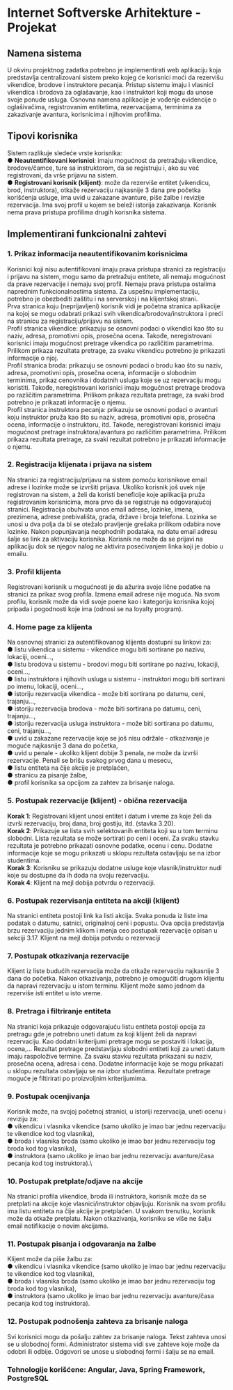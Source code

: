 # Internet Softverske Arhitekture - Projekat

## Namena sistema

U okviru projektnog zadatka potrebno je implementirati web aplikaciju koja
predstavlja centralizovani sistem preko kojeg će korisnici moći da rezervišu
vikendice, brodove i instruktore pecanja. Pristup sistemu imaju i vlasnici
vikendica i brodova za oglašavanje, kao i instruktori koji mogu da unose svoje
ponude usluga. Osnovna namena aplikacije je vođenje evidencije o
oglašivačima, registrovanim entitetima, rezervacijama, terminima za zakazivanje
avantura, korisnicima i njihovim profilima.

## Tipovi korisnika

Sistem razlikuje sledeće vrste korisnika:\
● **Neautentifikovani korisnici**: imaju mogućnost da pretražuju vikendice,
brodove/čamce, ture sa instruktorom, da se registruju i, ako su već
registrovani, da vrše prijavu na sistem.\
● **Registrovani korisnik (klijent)**: može da rezerviše entitet (vikendicu,
brod, instruktora), otkaže rezervaciju najkasnije 3 dana pre početka
korišćenja usluge, ima uvid u zakazane avanture, piše žalbe i revizije
rezervacija. Ima svoj profil u kojem se beleži istorija zakazivanja. Korisnik
nema prava pristupa profilima drugih korisnika sistema.


## Implementirani funkcionalni zahtevi
### 1. Prikaz informacija neautentifikovanim korisnicima
Korisnici koji nisu autentifikovani imaju prava pristupa stranici za registraciju i
prijavu na sistem, mogu samo da pretražuju entitete, ali nemaju mogućnost da
prave rezervacije i nemaju svoj profil. Nemaju prava pristupa ostalima naprednim
funkcionalnostima sistema. Za uspešnu implementaciju, potrebno je obezbediti
zaštitu i na serverskoj i na klijentskoj strani.\
Prva stranica koju (neprijavljeni) korisnik vidi je početna stranica aplikacije na
kojoj se mogu odabrati prikazi svih vikendica/brodova/instruktora i preći na
stranicu za registraciju/prijavu na sistem.\
Profil stranica vikendice: prikazuju se osnovni podaci o vikendici kao što su naziv,
adresa, promotivni opis, prosečna ocena. Takođe, neregistrovani korisnici imaju
mogućnost pretrage vikendica po različitim parametrima. Prilikom prikaza
rezultata pretrage, za svaku vikendicu potrebno je prikazati informacije o njoj.\
Profil stranica broda: prikazuju se osnovni podaci o brodu kao što su naziv,
adresa, promotivni opis, prosečna ocena, informacije o slobodnim terminima,
prikaz cenovnika i dodatnih usluga koje se uz rezervaciju mogu koristiti. Takođe,
neregistrovani korisnici imaju mogućnost pretrage brodova po različitim
parametrima. Prilikom prikaza rezultata pretrage, za svaki brod potrebno je
prikazati informacije o njemu.\
Profil stranica instruktora pecanja: prikazuju se osnovni podaci o avanturi koju
instruktor pruža kao što su naziv, adresa, promotivni opis, prosečna ocena,
informacije o instruktoru, itd. Takođe, neregistrovani korisnici imaju mogućnost
pretrage instruktora/avantura po različitim parametrima. Prilikom prikaza
rezultata pretrage, za svaki rezultat potrebno je prikazati informacije o njemu.

### 2. Registracija klijenata i prijava na sistem
Na stranici za registraciju/prijavu na sistem pomoću korisnikove email adrese i
lozinke može se izvršiti prijava.
Ukoliko korisnik još uvek nije registrovan na sistem, a želi da koristi beneficije
koje aplikacija pruža registrovanim korisnicima, mora prvo da se registruje na
odgovarajućoj stranici. Registracija obuhvata unos email adrese, lozinke, imena,
prezimena, adrese prebivališta, grada, države i broja telefona. Lozinka se unosi u
dva polja da bi se otežalo pravljenje grešaka prilikom odabira nove lozinke.
Nakon popunjavanja neophodnih podataka, na datu email adresu šalje se link za
aktivaciju korisnika. Korisnik ne može da se prijavi na aplikaciju dok se njegov
nalog ne aktivira posećivanjem linka koji je dobio u emailu.

### 3. Profil klijenta
Registrovani korisnik u mogućnosti je da ažurira svoje lične podatke na stranici
za prikaz svog profila. Izmena email adrese nije moguća. Na svom profilu,
korisnik može da vidi svoje poene kao i kategoriju korisnika kojoj pripada i
pogodnosti koje ima (odnosi se na loyalty program).

### 4. Home page za klijenta
Na osnovnoj stranici za autentifikovanog klijenta dostupni su linkovi za:\
● listu vikendica u sistemu - vikendice mogu biti sortirane po nazivu, lokaciji,
oceni…,\
● listu brodova u sistemu - brodovi mogu biti sortirane po nazivu, lokaciji,
oceni…,\
● listu instruktora i njihovih usluga u sistemu - instruktori mogu biti sortirani
po imenu, lokaciji, oceni…,\
● istoriju rezervacija vikendica - može biti sortirana po datumu, ceni,
trajanju...,\
● istoriju rezervacija brodova - može biti sortirana po datumu, ceni,
trajanju...,\
● istoriju rezervacija usluga instruktora - može biti sortirana po datumu, ceni,
trajanju...,\
● uvid u zakazane rezervacije koje se još nisu održale - otkazivanje je
moguće najkasnije 3 dana do početka,\
● uvid u penale - ukoliko klijent dobije 3 penala, ne može da izvrši
rezervacije. Penali se brišu svakog prvog dana u mesecu,\
● listu entiteta na čije akcije je pretplaćen,\
● stranicu za pisanje žalbe,\
● profil korisnika sa opcijom za zahtev za brisanje naloga.

### 5. Postupak rezervacije (klijent) - obična rezervacija
**Korak 1**: Registrovani klijent unosi entitet i datum i vreme za koje želi da izvrši
rezervaciju, broj dana, broj gostiju, itd. (stavka 3.20).\
**Korak 2**: Prikazuje se lista svih selektovanih entiteta koji su u tom terminu
slobodni. Lista rezultata se može sortirati po ceni i oceni. Za svaku stavku
rezultata je potrebno prikazati osnovne podatke, ocenu i cenu. Dodatne
informacije koje se mogu prikazati u sklopu rezultata ostavljaju se na izbor
studentima.\
**Korak 3**: Korisniku se prikazuju dodatne usluge koje vlasnik/instruktor nudi koje
su dostupne da ih doda na svoju rezervaciju.\
**Korak 4**: Klijent na mejl dobija potvrdu o rezervaciji.

### 6. Postupak rezervisanja entiteta na akciji (klijent)
Na stranici entiteta postoji link ka listi akcija. Svaka ponuda iz liste ima podatak o
datumu, satnici, originalnoj ceni i popustu. Ova opcija predstavlja brzu
rezervaciju jednim klikom i menja ceo postupak rezervacije opisan u sekciji 3.17.
Klijent na mejl dobija potvrdu o rezervaciji

### 7. Postupak otkazivanja rezervacije
Klijent iz liste budućih rezervacija može da otkaže rezervaciju najkasnije 3 dana
do početka. Nakon otkazivanja, potrebno je omogućiti drugom klijentu da napravi
rezervaciju u istom terminu. Klijent može samo jednom da rezerviše isti entitet u
isto vreme.

### 8. Pretraga i filtriranje entiteta
Na stranici koja prikazuje odgovarajuću listu entiteta postoji opcija za pretragu
gde je potrebno uneti datum za koji klijent želi da napravi rezervaciju. Kao
dodatni kriterijumi pretrage mogu se postaviti i lokacija, ocena,... Rezultat
pretrage predstavljaju slobodni entiteti koji za uneti datum imaju raspoložive
termine. Za svaku stavku rezultata prikazani su naziv, prosečna ocena, adresa i
cena. Dodatne informacije koje se mogu prikazati u sklopu rezultata ostavljaju
se na izbor studentima. Rezultate pretrage moguće je filtirirati po proizvoljnim
kriterijumima.

### 9. Postupak ocenjivanja
Korisnik može, na svojoj početnoj stranici, u istoriji rezervacija, uneti ocenu i
reviziju za:\
● vikendicu i vlasnika vikendice (samo ukoliko je imao bar jednu rezervaciju
te vikendice kod tog vlasnika),\
● broda i vlasnika broda (samo ukoliko je imao bar jednu rezervaciju tog
broda kod tog vlasnika),\
● instruktora (samo ukoliko je imao bar jednu rezervaciju avanture/časa
pecanja kod tog instruktora).\

### 10. Postupak pretplate/odjave na akcije
Na stranici profila vikendice, broda ili instruktora, korisnik može da se pretplati na
akcije koje vlasnici/instruktor objavljuju.
Korisnik na svom profilu ima listu entiteta na čije akcije je pretplaćen. U svakom
trenutku, korisnik može da otkaže pretplatu. Nakon otkazivanja, korisniku se više
ne šalju email notifikacije o novim akcijama.

### 11. Postupak pisanja i odgovaranja na žalbe
Klijent može da piše žalbu za:\
● vikendicu i vlasnika vikendice (samo ukoliko je imao bar jednu rezervaciju
te vikendice kod tog vlasnika),\
● broda i vlasnika broda (samo ukoliko je imao bar jednu rezervaciju tog
broda kod tog vlasnika),\
● instruktora (samo ukoliko je imao bar jednu rezervaciju avanture/časa
pecanja kod tog instruktora).

### 12.  Postupak podnošenja zahteva za brisanje naloga
Svi korisnici mogu da pošalju zahtev za brisanje naloga. Tekst zahteva unosi se
u slobodnoj formi. Administrator sistema vidi sve zahteve koje može da odobri ili
odbije. Odgovori se unose u slobodnoj formi i šalju se na email.


### Tehnologije korišćene: Angular, Java, Spring Framework, PostgreSQL
